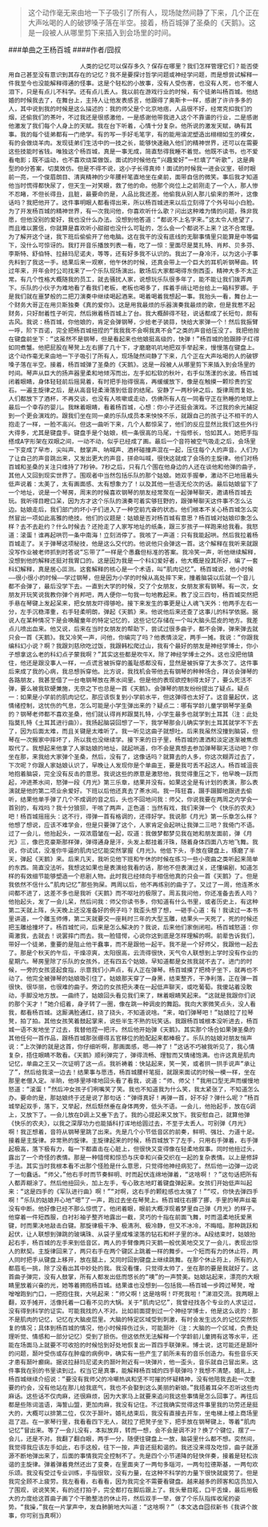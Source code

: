 > 这个动作毫无来由地一下子吸引了所有人，现场陡然间静了下来，几个正在大声吆喝的人的破锣嗓子落在半空。接着，杨百城弹了圣桑的《天鹅》。这是一段被人从哪里剪下来插入到会场里的时间。

###单曲之王杨百城
####作者/囧叔

						人类的记忆可以保存多久？保存在哪里？我们怎样管理它们？能否使用自己甚至没有意识到其存在的记忆？我不是要探讨哲学问题或神经学问题，而是想尝试解释一件我至今也没能解释得通的怪事。这是个轻松的小故事，没有人受伤害，也没有人死，也不催人泪下，只是有点儿不科学。还有点儿丢人。我以前在游戏行业的时候，有个徒弟叫杨百城。他结婚的时候我去了，在舞台上，主持人让他发表感言，他跟得了奥斯卡一样，感谢了许许多多的人，其中说到我的时候是这么描述的：我的师父是个北京地痞，人品很不好，经常克扣我们的烟，还偷我们的茶叶，不过我还是很感激他，一是感谢他带我进入这个不靠谱的行业，二是感谢他激发了我们每个人身上的天赋。我在台下听着，心情十分复杂。他所说的激发天赋，确有其事。我的每个徒弟都有一门绝学。有的写一手好毛笔字，有的能用油泥塑造出栩栩如生的裸女，有的会做烧羊肉。发现徒弟们生活中的一技之长，能够快速融入他们的精神世界，还可以在需要这些技能时省钱。唯独这个杨百城，真是一事无成，简直愁得我睡不着觉。他既不读书，也不爱看电影；既不运动，也不喜欢烧菜做饭。面试的时候他在“兴趣爱好”一栏填了“听歌”，这是典型的0分答案，切莫效仿。但是不得不说，这小子长得真帅！面试的时候我一进会议室，顿时眼前一亮，一个俊眉朗目、清爽精神的少年腰杆笔直地坐在桌前，面带自信的微笑。事后我才知道他当时慌得都快尿了，但天生一对笑眼，救了他的命。他那个岗位上之前刚走了一个人，那人惨不忍睹，不但长得丑，且脏，最要命的是，人品比我还差。他偷我从别人那儿偷来的茶叶，这像话吗？我把他开了。这件事明眼人都看得出来，所以杨百城进来以后立刻得了个外号叫小白脸。为了开发杨百城的精神世界，有一次我问他，你喜欢听什么歌？问出这种难为情的问题，殊非我愿，但他没别的爱好，我也没什么办法。没想到他答道：“都说不上名字来。”这太令人绝望了，而且难以置信，你就算是喜欢听小甜甜也没什么可耻的，怎么会一个都说不上来？这不合常理。为了解开这个谜，我下班后偷偷开了他电脑。这在我干的没有底线的无聊事情里只能算是中等偏下，没什么可惊讶的。我打开音乐播放列表一看，吃了一惊：里面尽是莫扎特、肖邦、贝多芬、李斯特、舒伯特、拉赫玛尼诺夫，等等，还有好多我不认识的。我出了一身冷汗，以为这小子事先料到了我这一手。结果后来一观察，他午休的时候，还真会带上一个巨大的耳机听钢琴曲。转过年来，开年会时公司找来了一个乐队现场演出。散场后大家都喝得东倒西歪，精神大多不太正常。有几个性格大概随我的员工，就去骚扰人家，说想玩乐队很多年了，能不能让我们拨弄两下。乐队的小伙子为难地看了看我们老板，老板也喝多了，挥着手绢让吧台给上一箱科罗娜。于是我们就在噩梦般的二把刀演奏中继续喝起酒来。喝着喝着我想起一事。我抬头一看，舞台上一个财务大哥正在用贝斯独奏《真的爱你》。这是用我最烦的乐器演奏我最烦的歌，但是我惹不起财务，只好耐着性子听完，然后揪着杨百城上了台。我大概醉得不轻，说话都成了长短句，颇有古风。我说：杨百城，你他娘的，肯定会弹钢琴，少给老子装蒜，快给大家弹一个！然后我振臂一呼，阶下百诺，完全把杨百城扭捏的“我我我不会啊我真不会”之类的声音给压没了。我把他按在键盘前坐下：“这虽然不是钢琴，但是看起来也他娘挺高级的，快弹！”杨百城的脸跟脖子红得如同煮蟹。他把屁股在琴凳上左右挪了几十下，才磨磨叽叽地把双手举起来，慢慢落在键盘上。这个动作毫无来由地一下子吸引了所有人，现场陡然间静了下来，几个正在大声吆喝的人的破锣嗓子落在半空。接着，杨百城弹了圣桑的《天鹅》。这是一段被人从哪里剪下来插入到会场里的时间。琴声从巨大的扬声器里柔和地倾泻而出，左手如松软的秋叶，右手似荡漾的水波。杨百城闭着眼睛，身体轻轻前后摇晃着，有时把手抬得很高，再缓缓放下，像是在触摸一颗珍贵的宝石。一遍主旋律之后，是从高音轻柔滑落到低音的结尾。安静了一两秒钟之后，旋律周而复始。人们都放下了酒杯，不再交谈，也没有人咳嗽或走动，仿佛所有人在一同看守正在熟睡的地球上最后一个幸存的婴儿。我眯着眼睛，看着杨百城，心想：你小子还挺会演戏。不过我的余光捕捉到一个更会演戏的。跟我们坐在同一桌的乐队成员本来怏怏不乐，就跟自己的孩子让不相干的人抱走了一样，一脸不高兴。但这一曲听下来，几个人都惊呆了，他们的反应显然比我们这些外行大得多，尤其是键盘手。键盘手是个姑娘，梳一条很高的马尾，十指修长，恰如其人。她把手指搭成A字形架在双眼之间，一动不动，似乎已经成了画。最后一个音符被空气吸走之后，会场里一下变成了早市，尖叫声、鼓掌声、呐喊声、酒杯碰撞声混在一起，压住每个人的声音。人们为了让自己的声音跳出来，又发出更大的声音，拼命叫喊，很快这就成了会场的主旋律。他们对杨百城和圣桑的关注只维持了7秒钟。7秒之后，只有几个围在他身边的人还在谈他和他弹的曲子，其他人又回到现实世界了。围观者中当然包括乐队的那个姑娘。她双手握拳，激动不已地摇着头低声说着：太美了，太有画面感、太有想象力了！以及其他一些语无伦次的话。最后姑娘留下了一个地址，说是一个琴房，周末的时候喜欢钢琴的朋友经常聚在一起弹琴聊天，邀请杨百城去玩。我听得目瞪口呆，因为方才这个乐队的演奏可着实够狂野的，跟弹琴聊天这件事不怎么沾边。姑娘走后，我们部门的坏小子们进入了一种空前亢奋的状态。他们根本不关心杨百城怎么突然冒出一项如此高雅的绝技。他们的议题是：姑娘是否对杨百城有意思？杨百城对姑娘印象怎么样？去不去赴约？什么时候去？还抢走了人家写地址的纸条，跟三岁孩子一样跑来给我看。我怒道：滚蛋！谁再起哄罚一条中南海！立刻消停了。我咳了一声道：只有我能起哄。然后我拉着杨百城走了。关于弹琴这项秘技，他是这么交代的。他说他只会弹这一首。这个解释在我听来就跟没写作业被老师抓到时答说“忘带了”一样是个愚蠢但标准的答案。我冷笑一声，听他继续解释，没想到他的解释还挺对我胃口的。这是因为我是一个科幻爱好者，他大概是投其所好，编了一套科幻解释，真是居心叵测。这套解释的核心是一个术语，叫“肌肉记忆”。杨百城说，他小时候——很小很小的时候——学过钢琴，但是因为小学的时候从高处摔下来，撞着脑袋以后就一个音儿都不会弹了，最后没学下去。一直到大学的时候，交了个女朋友，女朋友家有钢琴。有一次，女朋友开玩笑说我教你弹个肖邦吧，两人便你一句我一句地教起来。教了没三四句，杨百城突然把手悬在琴键上发起呆来，把女朋友吓得够呛。接下来发生的事更是让人魂飞天外：他两手左右一分，左手沉稳滞重，右手轻柔明朗，弹起《天鹅》来。他说他后来还查了这事儿的科学依据。据说人在某种情况下是会唤醒童年的特定记忆的，这些记忆存储在一个叫大脑头层皮的地方。我差点儿喷出血来。他又说，后来在当时女朋友的帮助下，尝试过很多曲子，都不会弹，弹来弹去就只会一首《天鹅》。我又冷笑一声，问他，你编完了吗？他表情淡定，两手一摊。我说：“你跟我编科幻小说？啊？我跟刘慈欣吃过饭，我跟韩松爬过山，我有个最好的朋友是神经学博士，你小子想拿这么老的科幻点子蒙我啊？”其实这些都是吹牛X，除了神经学博士之外。这也没把他镇住，他还是跟没事人一样，一点谎言被拆穿的羞耻感都没有，显然是被拆穿了太多次了。这件事后来成了我的心病，我总想拆穿他。比方说，我找机会带他去有钢琴的种种场合，拜访会弹琴的各路朋友，我甚至借了一台电钢琴放在茶水间里。但是他的表现欲控制得太好了，要么死活不弹，要么被我软硬兼施，无奈之下也总是一首《天鹅》。会弹琴的朋友纷纷提出了疑点。疑点一：如果是小学前的肌肉记忆，那应该恢复到小学前水平，但这弹得也太好了。这音量起伏，这情绪控制，这忧伤的气息，怎么可能是小学生弹出来的？疑点二：哪有学龄儿童学钢琴学圣桑的？钢琴老师都不喜欢圣桑，他们就认得肖邦跟莫扎特，小学生最多也就学到土耳其（注：此处指莫扎特《土耳其进行曲》）。我扬起脑袋回想了一下，我学琴那会儿确实学到土耳其就学不下去了，因为后面太难，而且关键是太难听了。我一听见这曲子就想吐。后来我虽然没撞到脑袋，但琴在一次搬家中摔坏了，所以我也没继续学。接下来的日子里，杨百城的潇洒和淡定逐渐被焦虑取代了。我想起来他拿了人家姑娘的地址，就起哄道，你不会是真想去参加弹琴聊天活动吧？你坐在那，来我给大家弹个圣桑，然后，没有了，这像话吗？就算去的人多，你这次糊弄过去了，下次呢？你跟人家姑娘认识了，早晚让人发现你是个单曲王，要是我可丢不起这人。杨百城沮丧地抱着脑袋，完全没有反击的意思。我说这些的原意是激怒他，我觉得重压之下，他早晚一跃而起，冲进茶水间，怒弹一段《月光》第三乐章，结果并没有。如果这全是有计划的表演，那么表演就是他的第二项业余爱好。下班以后他还真去了茶水间。我一阵狂喜，蹑手蹑脚地跟进去偷听，结果他单手弹了几个不成调的音之后，头也不回地问我：师父，你说我要在两周之内学会一首别的，有戏吗？我十分狼狈，干咳了两声，正色道：当然有戏，我们来弹一个《快乐的农夫》吧！杨百城摇摇头：这不行，得弹一首有格调的，还得好学。我说那《月光》第一乐章怎么样？他想了想说，应该不难学会，但是只要弹了这个，人家肯定会起哄让我弹二三吧？我倚门不语。过了一会儿，他抬起头，一双浓眉皱在一起，叹道：我做梦都梦见我在她和朋友面前，弹《月光》三，像巴克豪斯那样弹，弹得通身是汗，头发上都挂着汗珠，随着身体四面八方地飞舞。我说，你试试，没准你牛逼的肌肉记忆能突然掌握《月光》。他低下头，手放在键盘上，琢磨了半天，弹起《天鹅》来。后来几天，我听见他下班和午休的时候在练习一些小夜曲之类听起来简单的东西。简直没法听。我想这如果也是表演给我看的话，那他不但表演过关，还懂编剧，知道怎样的有效细节能够塑造一个悲剧人物。此时我已经倾向于相信他真的只会一首《天鹅》了。但是我依然不信什么“肌肉记忆”那些狗屎。两周以后，他不再练别的曲子了。又过了一周，他连茶水间都不进了，这差不多也是我听《天鹅》而不呕吐的极限了。周五我问他，你还准备去丢人吗？他抬起头，发了一会儿呆，然后问我：师父你读书多，你知道有什么书里，或者历史上，有这种第二天就上阵，头天晚上还没准备好的例子吗？我歪头想了想，一砸手心道：有！我读过一本书里讲道，一个雕玉师傅，第二天就要交一座耗时三年的大型玉雕，结果头一天死了，死的时候还把玉雕给撞坏了。杨百城忙问，后来是怎么解决的？我说，后来他们家倒闭啦。杨百城怒道：你甭激我，去就去！说罢摔门而去。我一脸错愕，心说你这到底是怎样理解的啊。前辈告诉我们，带好一个徒弟，重要的是阻止他干蠢事，而不是跟他一起干。我不是一个好师父，我跟他一起去了。那是个秋天的午后，干燥凉爽，太阳很高，云流得很快，天气令人联想到上学时没有作业的星期六。琴房里除了乐队的女孩外，还有四五个姑娘。早知道都是女孩我就不去了。进门的时候，一旁的女孩竖起食指，示意我们小声点，有人正在弹琴。杨百城摸了把椅子坐下，就再也不动了。他完全被弹琴的姑娘吸引住了。姑娘那天穿了一身黑，结束整齐，干净利落，正在弹一首很快、很华丽，也很难的曲子。旁边的女孩把头凑在一起低声聊天，或吃葡萄。我傻站着没敢动，手脚没地方放。一曲终了，姑娘回头看见我们来了，眯着眼睛笑起来。“这就是我跟你们说的那个天才！”她介绍着，身子转了一圈，像在跳一种调皮的舞蹈。我向大家微笑点头，没人看我，都看杨百城。这厮满脸通红，挠了挠头，不知道说啥。“来，咱们弹琴吧！”姑娘拉了拉琴凳，拍了拍。其他女孩笑着鼓起掌来，说些半生不熟的玩笑话。我跟杨百城根本没听进去，杨百城一语不发地坐了过去，我替他捏一把汗。然后他开始弹《天鹅》。其实那个场合如果弹圣桑的其他任何一首作品，跟杨百城那张绷得五官移位的脸配起来都棒极了。乐队的姑娘对朋友悄声说：“上次弹的就是这首，你仔细听啊，那画面感，嗯——神了！”这话不巧被我听见了，我心情复杂，捂住眼睛不敢看。《天鹅》顺利弹完了，弹得流畅、理智而又情绪饱满。也许这真是肌肉记忆，单曲之王又一次证明了这一点。我祈祷着：快站起来，笑一笑，或者拱一拱手说声“承让了”，然后给我滚一边去！结果事与愿违，杨百城腰杆笔挺，就跟来面试的时候一模一样，坐在那里老僧入定。半晌，他哆里哆嗦地回头看了看我，说道：“师、师父！”我用口型无声而缓慢地怒道：“滚蛋！”然后冲女孩子们咧嘴笑了笑。我也不知道我为什么笑，我太紧张了，不知道怎么办。要命的是，那姑娘终于还是说了那句话：“弹得真好！再弹一首，好不好？弹什么呢？”杨百城举起双手，落下，又举起，然后颓然垂在身体两旁，低头不语。一会儿，他抬起手，放在G调上，又放下了。一会儿放在D调上又垂下去了。我的心提起来又放下。我安慰自己，就算他弹《快乐的农夫》，以我之深厚功力也能插科打诨地给圆过去，不至于太丢人。可别弹《月光》啊！我正想着，音符从钢琴里跳了出来。先是几个小节低音区的前奏，鲜明、强壮、力道十足。接着是主旋律。非常熟的旋律。主旋律起来的时候，杨百城放下了左手，只用右手弹着，右手弹起极高，落下极有力，每一下都直击在心脏上，但很快又变得像在轻柔地叙事。同时他扭过头，露出了一个奇怪的表情。那是一种错愕和惊恐与庆幸和兴奋交织在一起的复杂表情。以上是修辞手法。其实当时我根本看不出那个怪脸是什么意思，只觉得他神经病犯了。然后他一边弹一边说了一句蠢话。“师父，”他右手时而节奏鲜明、时而起伏连绵地弹着，“这啥啊！？”这句话把所有人都弄糊涂了。然后他扭回头，加上左手，专心致志地盯着键盘弹起来。女孩们开始低声叫起来：“这是四手的《军队进行曲》啊！”“对啊，这右手的颗粒感也太强了！”“哎，你快去弹四手啊！”乐队的姑娘开心地“嗯”了一声，跑过去坐在琴凳上。杨百城往右挪了挪，手里的琴声丝毫没有中断。他好像已经不那么惊慌了。他闭着眼，眼前大概浮现着梦里自己弹《月光》的样子。他穿着一件短西服，白衬衫袖子整齐地露出一截，灵巧的十指在前面飞舞，时而温柔地抚爱黑键，时而果决地敲击白键。那旋律极干净、极清冽、极冷静，但又不冰冷，不晦暗。那种跳跃和起伏，让人联想到弹跳的玻璃珠、从袋子里成堆滚落的钻石和杯子里的冰。A段结束时，姑娘抬起右手，杨百城的左手来到低音区，两人的手臂像两只天鹅一般优美地交叉了一会儿，表现出惊人的默契。主旋律回来了，两只右手在两个键区上跳着一样的舞步。一个短而有力的休止符，两人同时把手从键盘上移开，放在腿上，又同时回到键盘上继续跳舞。在那个休止符上，所有的人都眉毛一挑，除了没看出其中妙处的我。我没看懂，只觉得太帅了，坐在那的要是我就好了。这首曲子弹完，没有人鼓掌，所有人都发出低而悠长的“噢”的一声赞美。姑娘站起来，漂亮的大眼睛里放着兴奋的光，她等着拥抱杨百城。结果谁也没想到——包括我——杨百城一步跨过琴凳，噌噌噌跑到门口，一把抱住我，大吼起来：“师父啊！这是啥啊！吓死我啦！”涕泪交流。我两眼上翻，双手摊开，活像托着一口看不见的大锅。关于“肌肉记忆”，我曾经找各个专业的人求证过，没有得到科学的证实。可能我找的人不对。比如前面提到过一个神经学博士，他是这么说的：那不是肌肉的记忆，记忆在大脑皮层里。大脑的特定区域受到刺激，有时会发生远久的记忆突然恢复的情况；具体到杨百城的情况，他小时候摔伤过头，可能颞叶（注：大脑的一个区域，负责处理听觉、情感和一部分记忆）受到了损伤。但这依然无法解释一个学龄前儿童拥有这等水平，还能在场面马上就要不可收拾的时候恰到好处地恢复出一首四手联弹来。博士说，这可能还是颞叶的问题，颞叶受伤或存在肿瘤的病例中，确实有一些产生了前所未有的音乐创造力。有些音乐天才患有颞叶癫痫。据说拉赫玛尼诺夫的颞叶附近有一块弹片，他一歪头，音乐就自己冒出来。这件事我在别的书里读到过。权当它是真事，能解释杨百城的四手联弹吗？我想不清楚。婚礼上，杨百城继续介绍说：“要没有我师父的冷嘲热讽和坚不可摧的怀疑精神，没有他陪我去赴一次重要的约会，没有他站在那儿给我底气，我也不会娶到这么美丽的新娘。”我捂着耳朵不忍听这些肉麻话。这些话不仅肉麻，还很麻烦，因为大家马上就要来追问我这些事情是怎么回事了。再往后都是些陈词滥语，海誓山盟，更加肉麻，我没有记住。不过我确实觉得这件事里我的功劳还是挺大的，大概可以排第二位，仅次于颞叶。婚礼结束后，我没有直接去开车，坐电梯上楼上商场里逛了逛。在一家琴行里，我看看四下无人，就拉了把凳子坐下，把手放在钢琴键上，等着“肌肉记忆”冒出来。等了一会儿没有，本拟放弃，转而一想，会不会是调不对？换了个键位，摆了一会儿，还是不对。我翻了翻白眼，两手一分，随便往键盘上一放，脑袋里什么都不想。突然间，我觉得我应该左手如此，右手这般，往下一按，声音还挺和谐的。我还没来得及吃惊，曲子就源源不断地弹出来了，后面的事情我完全控制不了。先是四个小节递降的轻快伴奏，接着是轻松诙谐的主旋律。弹着弹着竟然还出了变奏，在里面夹了一两句多瑙河，一两句拉德斯基，一两句欢乐颂。我没有受过专业训练，手指很软，没有力量，在这种不科学的力量下很快就疲劳了。但是我完全顾不上疲劳。我左看看，右看看，因为我完全不需要看键盘。越来越多的顾客和店员加入了围观，说说笑笑，有的还打拍子，完全都打在脚后跟上了。我头晕目眩，口干舌燥，最后用极大的力度给这首曲子画了个干脆整洁的休止符，然后双手一举，做了个乐队指挥收尾的姿势。“我操，”我在一片掌声中，发自肺腑地大叫道：“这啥啊？”（本文选自囧叔新书《我讲个故事，你可别当真啊》）			  		